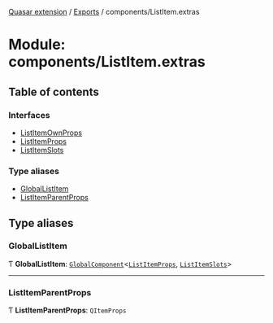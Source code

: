 [Quasar extension](../index.md) / [Exports](../modules.md) / components/ListItem.extras

# Module: components/ListItem.extras

## Table of contents

### Interfaces

- [ListItemOwnProps](../interfaces/components_ListItem_extras.ListItemOwnProps.md)
- [ListItemProps](../interfaces/components_ListItem_extras.ListItemProps.md)
- [ListItemSlots](../interfaces/components_ListItem_extras.ListItemSlots.md)

### Type aliases

- [GlobalListItem](components_ListItem_extras.md#globallistitem)
- [ListItemParentProps](components_ListItem_extras.md#listitemparentprops)

## Type aliases

### GlobalListItem

Ƭ **GlobalListItem**: [`GlobalComponent`](../interfaces/components_api.GlobalComponent.md)<[`ListItemProps`](../interfaces/components_ListItem_extras.ListItemProps.md), [`ListItemSlots`](../interfaces/components_ListItem_extras.ListItemSlots.md)\>

___

### ListItemParentProps

Ƭ **ListItemParentProps**: `QItemProps`
